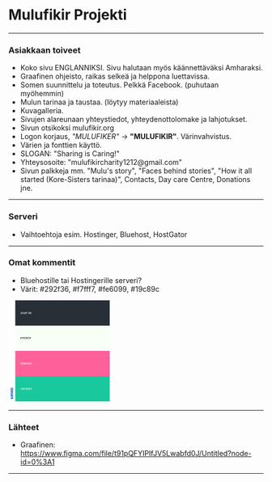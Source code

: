 
# Mulufikir Projekti

--------------------------------------------------------

### Asiakkaan toiveet

- Koko sivu ENGLANNIKSI. Sivu halutaan myös käännettäväksi Amharaksi.
- Graafinen ohjeisto, raikas selkeä ja helppona luettavissa.
- Somen suunnittelu ja toteutus. Pelkkä Facebook. (puhutaan myöhemmin)
- Mulun tarinaa ja taustaa. (löytyy materiaaleista)
- Kuvagalleria.
- Sivujen alareunaan yhteystiedot, yhteydenottolomake ja lahjotukset.
- Sivun otsikoksi mulufikir.org
- Logon korjaus, <i>"MULUFIKER"</i> -> <b>"MULUFIKIR"</b>. Värinvahvistus.
- Värien ja fonttien käyttö.
- SLOGAN: "Sharing is Caring!"
- Yhteysosoite: "mulufikircharity1212\@&#8203;gmail\.com"
- Sivun palkkeja mm. "Mulu's story", "Faces behind stories", "How it all started (Kore-Sisters tarinaa)", Contacts, Day care Centre, Donations jne.

--------------------------------------------------------

### Serveri

- Vaihtoehtoja esim. Hostinger, Bluehost, HostGator

--------------------------------------------------------

### Omat kommentit

- Bluehostille tai Hostingerille serveri?
- Värit: #292f36, #f7fff7, #fe6099, #19c89c
<img src="https://github.com/RoopeKoskelo/Tiimi3Naytto/blob/main/Dev/Images/palette.png?raw=true" width="200" height="200">

--------------------------------------------------------

### Lähteet

- Graafinen: https://www.figma.com/file/t91pQFYIPIfJV5Lwabfd0J/Untitled?node-id=0%3A1  

--------------------------------------------------------


